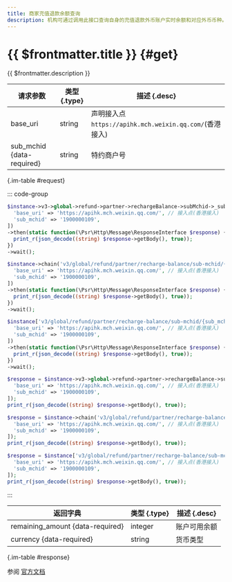 ```yaml
---
title: 商家充值退款余额查询
description: 机构可通过调用此接口查询自身的充值退款外币账户实时余额和对应外币币种。
---
```


# {{ $frontmatter.title }} {#get}

{{ $frontmatter.description }}

| 请求参数 | 类型 {.type} | 描述 {.desc}
| --- | --- | ---
| base_uri | string | 声明接入点`https://apihk.mch.weixin.qq.com/`(香港接入)
| sub_mchid {data-required} | string | 特约商户号

{.im-table #request}

::: code-group

```php [异步纯链式]
$instance->v3->global->refund->partner->rechargeBalance->subMchid->_sub_mchid_->getAsync([
  'base_uri' => 'https://apihk.mch.weixin.qq.com/', // 接入点(香港接入)
  'sub_mchid' => '1900000109',
])
->then(static function(\Psr\Http\Message\ResponseInterface $response) {
  print_r(json_decode((string) $response->getBody(), true));
})
->wait();
```

```php [异步声明式]
$instance->chain('v3/global/refund/partner/recharge-balance/sub-mchid/{sub_mchid}')->getAsync([
  'base_uri' => 'https://apihk.mch.weixin.qq.com/', // 接入点(香港接入)
  'sub_mchid' => '1900000109',
])
->then(static function(\Psr\Http\Message\ResponseInterface $response) {
  print_r(json_decode((string) $response->getBody(), true));
})
->wait();
```

```php [异步属性式]
$instance['v3/global/refund/partner/recharge-balance/sub-mchid/{sub_mchid}']->getAsync([
  'base_uri' => 'https://apihk.mch.weixin.qq.com/', // 接入点(香港接入)
  'sub_mchid' => '1900000109',
])
->then(static function(\Psr\Http\Message\ResponseInterface $response) {
  print_r(json_decode((string) $response->getBody(), true));
})
->wait();
```

```php [同步纯链式]
$response = $instance->v3->global->refund->partner->rechargeBalance->subMchid->_sub_mchid_->get([
  'base_uri' => 'https://apihk.mch.weixin.qq.com/', // 接入点(香港接入)
  'sub_mchid' => '1900000109',
]);
print_r(json_decode((string) $response->getBody(), true));
```

```php [同步声明式]
$response = $instance->chain('v3/global/refund/partner/recharge-balance/sub-mchid/{sub_mchid}')->get([
  'base_uri' => 'https://apihk.mch.weixin.qq.com/', // 接入点(香港接入)
  'sub_mchid' => '1900000109',
]);
print_r(json_decode((string) $response->getBody(), true));
```

```php [同步属性式]
$response = $instance['v3/global/refund/partner/recharge-balance/sub-mchid/{sub_mchid}']->get([
  'base_uri' => 'https://apihk.mch.weixin.qq.com/', // 接入点(香港接入)
  'sub_mchid' => '1900000109',
]);
print_r(json_decode((string) $response->getBody(), true));
```

:::

| 返回字典 | 类型 {.type} | 描述 {.desc}
| --- | --- | ---
| remaining_amount {data-required} | integer | 账户可用余额
| currency {data-required} | string | 货币类型

{.im-table #response}

参阅 [官方文档](https://pay.weixin.qq.com/doc/global/v3/zh/4013068962)
